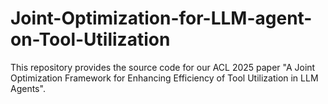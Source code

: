 # Joint-Optimization-for-LLM-agent-on-Tool-Utilization
This repository provides the source code for our ACL 2025 paper "A Joint Optimization Framework for Enhancing Efficiency of Tool Utilization in LLM Agents".
